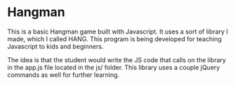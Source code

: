 Hangman
=======

This is a basic Hangman game built with Javascript. It uses a sort of library I made, which I called HANG. This program is being developed for teaching Javascript to kids and beginners.

The idea is that the student would write the JS code that calls on the library in the app.js file located in the js/ folder. This library uses a couple jQuery commands as well for further learning.
